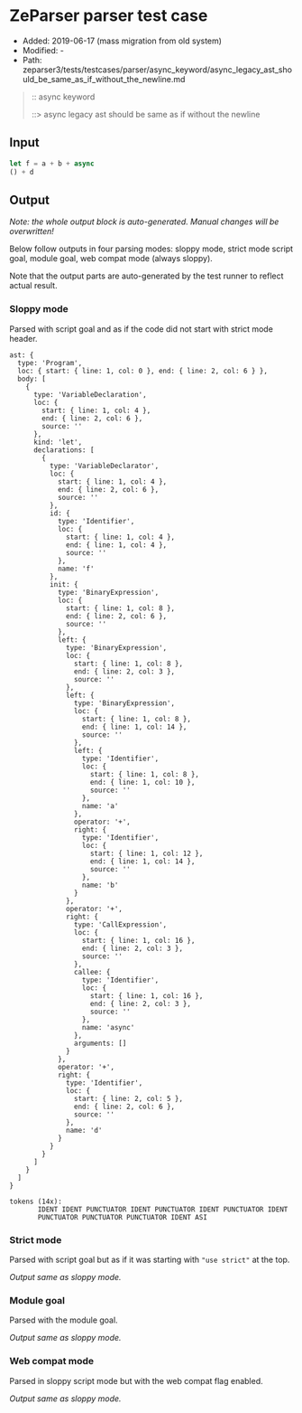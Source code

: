 # ZeParser parser test case

- Added: 2019-06-17 (mass migration from old system)
- Modified: -
- Path: zeparser3/tests/testcases/parser/async_keyword/async_legacy_ast_should_be_same_as_if_without_the_newline.md

> :: async keyword
>
> ::> async legacy ast should be same as if without the newline

## Input

`````js
let f = a + b + async
() + d
`````

## Output

_Note: the whole output block is auto-generated. Manual changes will be overwritten!_

Below follow outputs in four parsing modes: sloppy mode, strict mode script goal, module goal, web compat mode (always sloppy).

Note that the output parts are auto-generated by the test runner to reflect actual result.

### Sloppy mode

Parsed with script goal and as if the code did not start with strict mode header.

`````
ast: {
  type: 'Program',
  loc: { start: { line: 1, col: 0 }, end: { line: 2, col: 6 } },
  body: [
    {
      type: 'VariableDeclaration',
      loc: {
        start: { line: 1, col: 4 },
        end: { line: 2, col: 6 },
        source: ''
      },
      kind: 'let',
      declarations: [
        {
          type: 'VariableDeclarator',
          loc: {
            start: { line: 1, col: 4 },
            end: { line: 2, col: 6 },
            source: ''
          },
          id: {
            type: 'Identifier',
            loc: {
              start: { line: 1, col: 4 },
              end: { line: 1, col: 4 },
              source: ''
            },
            name: 'f'
          },
          init: {
            type: 'BinaryExpression',
            loc: {
              start: { line: 1, col: 8 },
              end: { line: 2, col: 6 },
              source: ''
            },
            left: {
              type: 'BinaryExpression',
              loc: {
                start: { line: 1, col: 8 },
                end: { line: 2, col: 3 },
                source: ''
              },
              left: {
                type: 'BinaryExpression',
                loc: {
                  start: { line: 1, col: 8 },
                  end: { line: 1, col: 14 },
                  source: ''
                },
                left: {
                  type: 'Identifier',
                  loc: {
                    start: { line: 1, col: 8 },
                    end: { line: 1, col: 10 },
                    source: ''
                  },
                  name: 'a'
                },
                operator: '+',
                right: {
                  type: 'Identifier',
                  loc: {
                    start: { line: 1, col: 12 },
                    end: { line: 1, col: 14 },
                    source: ''
                  },
                  name: 'b'
                }
              },
              operator: '+',
              right: {
                type: 'CallExpression',
                loc: {
                  start: { line: 1, col: 16 },
                  end: { line: 2, col: 3 },
                  source: ''
                },
                callee: {
                  type: 'Identifier',
                  loc: {
                    start: { line: 1, col: 16 },
                    end: { line: 2, col: 3 },
                    source: ''
                  },
                  name: 'async'
                },
                arguments: []
              }
            },
            operator: '+',
            right: {
              type: 'Identifier',
              loc: {
                start: { line: 2, col: 5 },
                end: { line: 2, col: 6 },
                source: ''
              },
              name: 'd'
            }
          }
        }
      ]
    }
  ]
}

tokens (14x):
       IDENT IDENT PUNCTUATOR IDENT PUNCTUATOR IDENT PUNCTUATOR IDENT
       PUNCTUATOR PUNCTUATOR PUNCTUATOR IDENT ASI
`````

### Strict mode

Parsed with script goal but as if it was starting with `"use strict"` at the top.

_Output same as sloppy mode._

### Module goal

Parsed with the module goal.

_Output same as sloppy mode._

### Web compat mode

Parsed in sloppy script mode but with the web compat flag enabled.

_Output same as sloppy mode._
